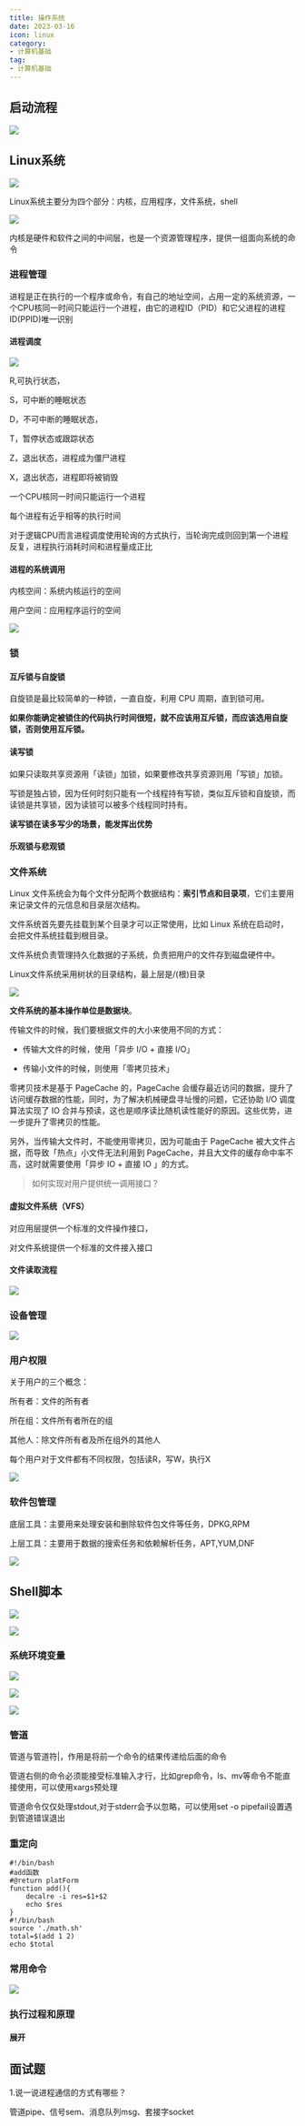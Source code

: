 ```yaml
---
title: 操作系统
date: 2023-03-16
icon: linux
category:
- 计算机基础
tag:
- 计算机基础
---
```


## 启动流程

![](https://etheral.oss-cn-shanghai.aliyuncs.com/images/image-20230515171609211.png)

## Linux系统

![](https://etheral.oss-cn-shanghai.aliyuncs.com/images/image.png)

Linux系统主要分为四个部分：内核，应用程序，文件系统，shell

![](https://etheral.oss-cn-shanghai.aliyuncs.com/images/image%20(1).png)

内核是硬件和软件之间的中间层，也是一个资源管理程序，提供一组面向系统的命令

### 进程管理

进程是正在执行的一个程序或命令，有自己的地址空间，占用一定的系统资源，一个CPU核同一时间只能运行一个进程，由它的进程ID（PID）和它父进程的进程ID(PPID)唯一识别

#### 进程调度

![](https://etheral.oss-cn-shanghai.aliyuncs.com/images/image-20230515171908535.png)

R,可执行状态，

S，可中断的睡眠状态

D，不可中断的睡眠状态，

T，暂停状态或跟踪状态

Z，退出状态，进程成为僵尸进程

X，退出状态，进程即将被销毁

一个CPU核同一时间只能运行一个进程

每个进程有近乎相等的执行时间

对于逻辑CPU而言进程调度使用轮询的方式执行，当轮询完成则回到第一个进程反复，进程执行消耗时间和进程量成正比

#### 进程的系统调用

内核空间：系统内核运行的空间

用户空间：应用程序运行的空间

![](https://etheral.oss-cn-shanghai.aliyuncs.com/images/image%20(3).png)



### 锁

#### 互斥锁与自旋锁

自旋锁是最比较简单的一种锁，一直自旋，利用 CPU 周期，直到锁可用。

**如果你能确定被锁住的代码执行时间很短，就不应该用互斥锁，而应该选用自旋锁，否则使用互斥锁。**

#### 读写锁

如果只读取共享资源用「读锁」加锁，如果要修改共享资源则用「写锁」加锁。

写锁是独占锁，因为任何时刻只能有一个线程持有写锁，类似互斥锁和自旋锁，而读锁是共享锁，因为读锁可以被多个线程同时持有。

**读写锁在读多写少的场景，能发挥出优势**

#### 乐观锁与悲观锁



### 文件系统

Linux 文件系统会为每个文件分配两个数据结构：**索引节点和目录项**，它们主要用来记录文件的元信息和目录层次结构。

文件系统首先要先挂载到某个目录才可以正常使用，比如 Linux 系统在启动时，会把文件系统挂载到根目录。

文件系统负责管理持久化数据的子系统，负责把用户的文件存到磁盘硬件中。

Linux文件系统采用树状的目录结构，最上层是/(根)目录

![](https://etheral.oss-cn-shanghai.aliyuncs.com/images/image%20(4).png)

**文件系统的基本操作单位是数据块**。

传输文件的时候，我们要根据文件的大小来使用不同的方式：

- 传输大文件的时候，使用「异步 I/O + 直接 I/O」

- 传输小文件的时候，则使用「零拷贝技术」

零拷贝技术是基于 PageCache 的，PageCache 会缓存最近访问的数据，提升了访问缓存数据的性能，同时，为了解决机械硬盘寻址慢的问题，它还协助 I/O 调度算法实现了 IO 合并与预读，这也是顺序读比随机读性能好的原因。这些优势，进一步提升了零拷贝的性能。

另外，当传输大文件时，不能使用零拷贝，因为可能由于 PageCache 被大文件占据，而导致「热点」小文件无法利用到 PageCache，并且大文件的缓存命中率不高，这时就需要使用「异步 IO + 直接 IO 」的方式。

> 如何实现对用户提供统一调用接口？

#### 虚拟文件系统（VFS）

对应用层提供一个标准的文件操作接口，

对文件系统提供一个标准的文件接入接口

#### 文件读取流程

![](https://etheral.oss-cn-shanghai.aliyuncs.com/images/image%20(5).png)

### 设备管理

![](https://etheral.oss-cn-shanghai.aliyuncs.com/images/92bd924f9f13c0285ce8779de4c922a6.png)

### 用户权限

关于用户的三个概念：

所有者：文件的所有者

所在组：文件所有者所在的组

其他人：除文件所有者及所在组外的其他人

每个用户对于文件都有不同权限，包括读R，写W，执行X

![](https://etheral.oss-cn-shanghai.aliyuncs.com/images/image%20(6).png)

### 软件包管理

底层工具：主要用来处理安装和删除软件包文件等任务，DPKG,RPM

上层工具：主要用于数据的搜索任务和依赖解析任务，APT,YUM,DNF

![](https://etheral.oss-cn-shanghai.aliyuncs.com/images/image%20(7).png)



## Shell脚本

![](https://etheral.oss-cn-shanghai.aliyuncs.com/images/image-20230515001835285.png)

![](https://etheral.oss-cn-shanghai.aliyuncs.com/images/image-20230515001855812.png)

### 系统环境变量

![](https://etheral.oss-cn-shanghai.aliyuncs.com/images/image-20230515002018378.png)

![](https://etheral.oss-cn-shanghai.aliyuncs.com/images/image-20230515002114030.png)

![](https://etheral.oss-cn-shanghai.aliyuncs.com/images/image-20230515002140527.png)

### 管道

管道与管道符|，作用是将前一个命令的结果传递给后面的命令

管道右侧的命令必须能接受标准输入才行，比如grep命令，ls、mv等命令不能直接使用，可以使用xargs预处理

管道命令仅仅处理stdout,对于stderr会予以忽略，可以使用set -o pipefail设置遇到管道错误退出

### 重定向

```shell
#!/bin/bash
#add函数
#@return platForm
function add(){
	decalre -i res=$1+$2
	echo $res
}
#!/bin/bash
source './math.sh'
total=$(add 1 2)
echo $total
```

### 常用命令

![](https://etheral.oss-cn-shanghai.aliyuncs.com/images/image-20230515003035550.png)

### 执行过程和原理

#### 展开

## 面试题

1.说一说进程通信的方式有哪些？

管道pipe、信号sem、消息队列msg、套接字socket

